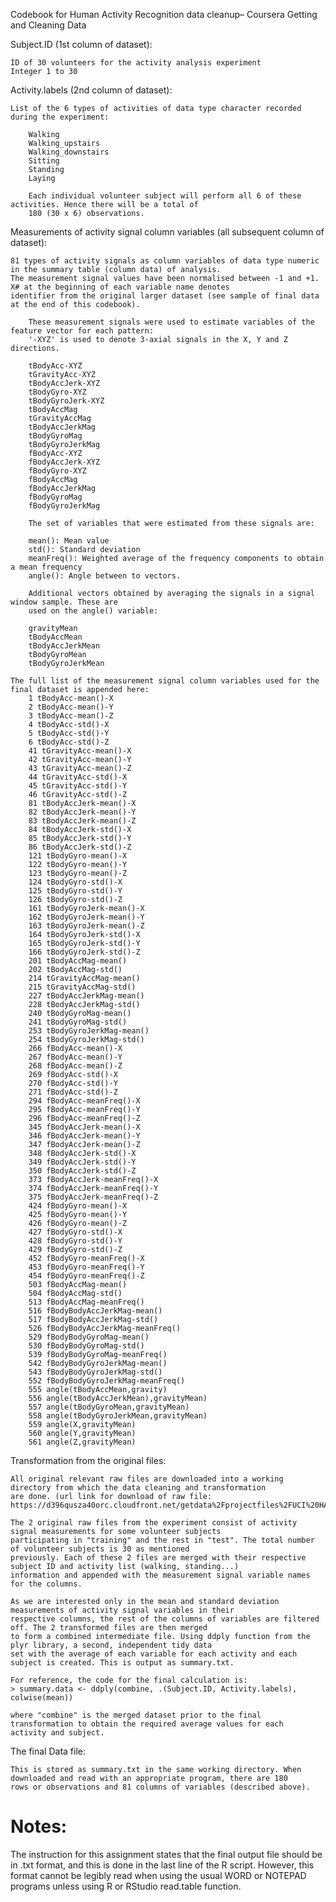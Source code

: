  Codebook for Human Activity Recognition data cleanup– Coursera Getting and Cleaning Data


Subject.ID (1st column of dataset):

	ID of 30 volunteers for the activity analysis experiment
 	Integer 1 to 30


Activity.labels (2nd column of dataset):

	List of the 6 types of activities of data type character recorded during the experiment:

		Walking
		Walking_upstairs
		Walking_downstairs
		Sitting
		Standing
		Laying

		Each individual volunteer subject will perform all 6 of these activities. Hence there will be a total of
		180 (30 x 6) observations.


Measurements of activity signal column variables (all subsequent column of dataset):

	81 types of activity signals as column variables of data type numeric in the summary table (column data) of analysis. 
	The measurement signal values have been normalised between -1 and +1. X# at the beginning of each variable name denotes 
	identifier from the original larger dataset (see sample of final data at the end of this codebook).

		These measurement signals were used to estimate variables of the feature vector for each pattern:  
		'-XYZ' is used to denote 3-axial signals in the X, Y and Z directions.

		tBodyAcc-XYZ
		tGravityAcc-XYZ
		tBodyAccJerk-XYZ
		tBodyGyro-XYZ
		tBodyGyroJerk-XYZ
		tBodyAccMag
		tGravityAccMag
		tBodyAccJerkMag
		tBodyGyroMag
		tBodyGyroJerkMag
		fBodyAcc-XYZ
		fBodyAccJerk-XYZ
		fBodyGyro-XYZ
		fBodyAccMag
		fBodyAccJerkMag
		fBodyGyroMag
		fBodyGyroJerkMag

		The set of variables that were estimated from these signals are: 

		mean(): Mean value
		std(): Standard deviation
		meanFreq(): Weighted average of the frequency components to obtain a mean frequency
		angle(): Angle between to vectors.

		Additional vectors obtained by averaging the signals in a signal window sample. These are 
		used on the angle() variable:

		gravityMean
		tBodyAccMean
		tBodyAccJerkMean
		tBodyGyroMean
		tBodyGyroJerkMean

	The full list of the measurement signal column variables used for the final dataset is appended here:
		1 tBodyAcc-mean()-X
		2 tBodyAcc-mean()-Y
		3 tBodyAcc-mean()-Z
		4 tBodyAcc-std()-X
		5 tBodyAcc-std()-Y
		6 tBodyAcc-std()-Z
		41 tGravityAcc-mean()-X
		42 tGravityAcc-mean()-Y
		43 tGravityAcc-mean()-Z
		44 tGravityAcc-std()-X
		45 tGravityAcc-std()-Y
		46 tGravityAcc-std()-Z
		81 tBodyAccJerk-mean()-X
		82 tBodyAccJerk-mean()-Y
		83 tBodyAccJerk-mean()-Z
		84 tBodyAccJerk-std()-X
		85 tBodyAccJerk-std()-Y
		86 tBodyAccJerk-std()-Z
		121 tBodyGyro-mean()-X
		122 tBodyGyro-mean()-Y
		123 tBodyGyro-mean()-Z
		124 tBodyGyro-std()-X
		125 tBodyGyro-std()-Y
		126 tBodyGyro-std()-Z
		161 tBodyGyroJerk-mean()-X
		162 tBodyGyroJerk-mean()-Y
		163 tBodyGyroJerk-mean()-Z
		164 tBodyGyroJerk-std()-X
		165 tBodyGyroJerk-std()-Y
		166 tBodyGyroJerk-std()-Z
		201 tBodyAccMag-mean()
		202 tBodyAccMag-std()
		214 tGravityAccMag-mean()
		215 tGravityAccMag-std()
		227 tBodyAccJerkMag-mean()
		228 tBodyAccJerkMag-std()
		240 tBodyGyroMag-mean()
		241 tBodyGyroMag-std()
		253 tBodyGyroJerkMag-mean()
		254 tBodyGyroJerkMag-std()
		266 fBodyAcc-mean()-X
		267 fBodyAcc-mean()-Y
		268 fBodyAcc-mean()-Z
		269 fBodyAcc-std()-X
		270 fBodyAcc-std()-Y
		271 fBodyAcc-std()-Z
		294 fBodyAcc-meanFreq()-X
		295 fBodyAcc-meanFreq()-Y
		296 fBodyAcc-meanFreq()-Z
		345 fBodyAccJerk-mean()-X
		346 fBodyAccJerk-mean()-Y
		347 fBodyAccJerk-mean()-Z
		348 fBodyAccJerk-std()-X
		349 fBodyAccJerk-std()-Y
		350 fBodyAccJerk-std()-Z
		373 fBodyAccJerk-meanFreq()-X
		374 fBodyAccJerk-meanFreq()-Y
		375 fBodyAccJerk-meanFreq()-Z
		424 fBodyGyro-mean()-X
		425 fBodyGyro-mean()-Y
		426 fBodyGyro-mean()-Z
		427 fBodyGyro-std()-X
		428 fBodyGyro-std()-Y
		429 fBodyGyro-std()-Z
		452 fBodyGyro-meanFreq()-X
		453 fBodyGyro-meanFreq()-Y
		454 fBodyGyro-meanFreq()-Z
		503 fBodyAccMag-mean()
		504 fBodyAccMag-std()
		513 fBodyAccMag-meanFreq()
		516 fBodyBodyAccJerkMag-mean()
		517 fBodyBodyAccJerkMag-std()
		526 fBodyBodyAccJerkMag-meanFreq()
		529 fBodyBodyGyroMag-mean()
		530 fBodyBodyGyroMag-std()
		539 fBodyBodyGyroMag-meanFreq()
		542 fBodyBodyGyroJerkMag-mean()
		543 fBodyBodyGyroJerkMag-std()
		552 fBodyBodyGyroJerkMag-meanFreq()
		555 angle(tBodyAccMean,gravity)
		556 angle(tBodyAccJerkMean),gravityMean)
		557 angle(tBodyGyroMean,gravityMean)
		558 angle(tBodyGyroJerkMean,gravityMean)
		559 angle(X,gravityMean)
		560 angle(Y,gravityMean)
		561 angle(Z,gravityMean)
		



Transformation from the original files:

	All original relevant raw files are downloaded into a working directory from which the data cleaning and transformation 
	are done. (url link for download of raw file: https://d396qusza40orc.cloudfront.net/getdata%2Fprojectfiles%2FUCI%20HAR%20Dataset.zip)

	The 2 original raw files from the experiment consist of activity signal measurements for some volunteer subjects 
	participating in "training" and the rest in "test". The total number of volunteer subjects is 30 as mentioned 
	previously. Each of these 2 files are merged with their respective subject ID and activity list (walking, standing...)
	information and appended with the measurement signal variable names for the columns. 

	As we are interested only in the mean and standard deviation measurements of activity signal variables in their 
	respective columns, the rest of the columns of variables are filtered off. The 2 transformed files are then merged 
	to form a combined intermediate file. Using ddply function from the plyr library, a second, independent tidy data 
	set with the average of each variable for each activity and each subject is created. This is output as summary.txt.

	For reference, the code for the final calculation is:
	> summary.data <- ddply(combine, .(Subject.ID, Activity.labels), colwise(mean))

	where "combine" is the merged dataset prior to the final transformation to obtain the required average values for each
	activity and subject.



The final Data file:
	
 	This is stored as summary.txt in the same working directory. When downloaded and read with an appropriate program, there are 180 
	rows or observations and 81 columns of variables (described above). 
	


Notes: 
======
The instruction for this assignment states that the final output file should be in .txt format,  and this is done in the last line of the R script. However, this format cannot be legibly read when using the usual WORD or NOTEPAD programs unless using R or RStudio read.table function. 


